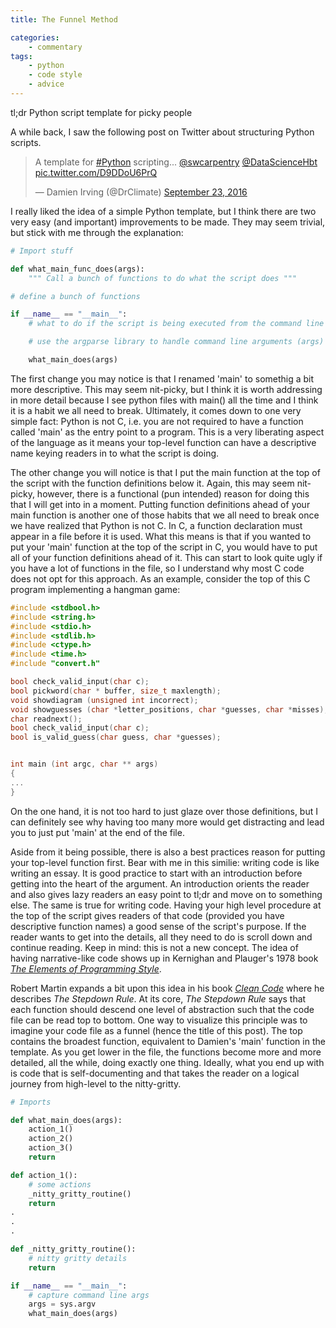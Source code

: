 ```yaml
---
title: The Funnel Method

categories:
    - commentary
tags:
    - python
    - code style
    - advice
---
```


tl;dr Python script template for picky people

A while back, I saw the following post on Twitter about structuring Python scripts. 

<blockquote class="twitter-tweet" data-lang="en"><p lang="en" dir="ltr">A template for <a href="https://twitter.com/hashtag/Python?src=hash">#Python</a> scripting... <a href="https://twitter.com/swcarpentry">@swcarpentry</a> <a href="https://twitter.com/DataScienceHbt">@DataScienceHbt</a> <a href="https://t.co/D9DDoU6PrQ">pic.twitter.com/D9DDoU6PrQ</a></p>&mdash; Damien Irving (@DrClimate) <a href="https://twitter.com/DrClimate/status/779163490883731456">September 23, 2016</a></blockquote>
<script async src="//platform.twitter.com/widgets.js" charset="utf-8"></script>

I really liked the idea of a simple Python template, but I think there are two very easy (and important) improvements to be made. They may seem trivial, but stick with me through the explanation:

```python
# Import stuff

def what_main_func_does(args):
	""" Call a bunch of functions to do what the script does """

# define a bunch of functions

if __name__ == "__main__":
	# what to do if the script is being executed from the command line (instead of being imported)

	# use the argparse library to handle command line arguments (args)

	what_main_does(args)
```

The first change you may notice is that I renamed 'main' to somethig a bit more descriptive. This may seem nit-picky, but I think it is worth addressing in more detail because I see python files with main() all the time and I think it is a habit we all need to break. Ultimately, it comes down to one very simple fact: Python is not C, i.e. you are not required to have a function called 'main' as the entry point to a program. This is a very liberating aspect of the language as it means your top-level function can have a descriptive name keying readers in to what the script is doing.

The other change you will notice is that I put the main function at the top of the script with the function definitions below it. Again, this may seem nit-picky, however, there is a functional (pun intended) reason for doing this that I will get into in a moment. Putting function definitions ahead of your main function is another one of those habits that we all need to break once we have realized that Python is not C. In C, a function declaration must appear in a file before it is used. What this means is that if you wanted to put your 'main' function at the top of the script in C, you would have to put all of your function definitions ahead of it. This can start to look quite ugly if you have a lot of functions in the file, so I understand why most C code does not opt for this approach. As an example, consider the top of this C program implementing a hangman game:

```c
#include <stdbool.h>
#include <string.h>
#include <stdio.h>
#include <stdlib.h>
#include <ctype.h>
#include <time.h>
#include "convert.h"

bool check_valid_input(char c);
bool pickword(char * buffer, size_t maxlength);
void showdiagram (unsigned int incorrect);
void showguesses (char *letter_positions, char *guesses, char *misses);
char readnext();
bool check_valid_input(char c);
bool is_valid_guess(char guess, char *guesses);


int main (int argc, char ** args)
{
...
}
```

On the one hand, it is not too hard to just glaze over those definitions, but I can definitely see why having too many more would get distracting and lead you to just put 'main' at the end of the file.

Aside from it being possible, there is also a best practices reason for putting  your top-level function first. Bear with me in this similie: writing code is like writing an essay. It is good practice to start with an introduction before getting into the heart of the argument. An introduction orients the reader and also gives lazy readers an easy point to tl;dr and move on to something else. The same is true for writing  code. Having your high level procedure at the top of the script gives readers of that code (provided you have descriptive function names) a good sense of the script's purpose. If the reader wants to get into the details, all they need to do is scroll down and continue reading. Keep in mind: this is not a new concept. The idea of having narrative-like code shows up in Kernighan and Plauger's 1978 book [*The Elements of Programming Style*](https://en.wikipedia.org/wiki/The_Elements_of_Programming_Style). 

Robert Martin expands a bit upon this idea in his book [*Clean Code*](https://www.amazon.com/Clean-Code-Handbook-Software-Craftsmanship/dp/0132350882/ref=sr_1_1?ie=UTF8&qid=1477935335&sr=8-1&keywords=clean+code) where he describes *The Stepdown Rule*. At its core, *The Stepdown Rule* says that each function should descend one level of abstraction such that the code file can be read top to bottom. One way to visualize this principle was to imagine your code file as a funnel (hence the title of this post). The top contains the broadest function, equivalent to Damien's 'main' function in the template. As you get lower in the file, the functions become more and more detailed, all the while, doing exactly one thing. Ideally, what you end up with is code that is self-documenting and that takes the reader on a logical journey from high-level to the nitty-gritty.


```python
# Imports

def what_main_does(args):
    action_1()
    action_2()
    action_3()
    return

def action_1():
    # some actions
    _nitty_gritty_routine()
    return
.
.
.

def _nitty_gritty_routine():
    # nitty gritty details
    return

if __name__ == "__main__":
    # capture command line args
    args = sys.argv
    what_main_does(args)

```
